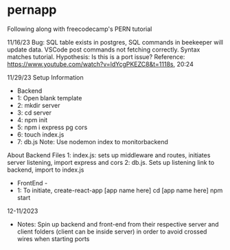 # pernapp
Following along with freecodecamp's PERN tutorial 

11/16/23
Bug: SQL table exists in postgres, SQL commands in beekeeper will update data. VSCode post commands not fetching correctly. Syntax matches tutorial.
Hypothesis: Is this is a port issue?
Reference: https://www.youtube.com/watch?v=ldYcgPKEZC8&t=1118s, 20:24

11/29/23
Setup Information
- Backend
- 1: Open blank template
- 2:  mkdir server
- 3: cd server
- 4: npm init
- 5: npm i express pg cors
- 6: touch index.js
- 7: db.js
Note: Use nodemon index to monitorbackend

About Backend Files
1: index.js: sets up middleware and routes, initiates server listening, import express and cors
2: db.js. Sets up listening link to backend, import to index.js

- FrontEnd -
- 1: To initiate, create-react-app [app name here]
cd [app name here]
npm start
  
12-11/2023
- Notes: Spin up backend and front-end from their respective server and client folders (client can be inside server) in order to avoid crossed wires when starting ports 
